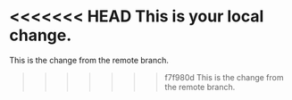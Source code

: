 <<<<<<< HEAD
This is your local change.
=======
This is the change from the remote branch.
>>>>>>> f7f980d
This is the change from the remote branch.
